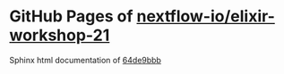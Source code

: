 GitHub Pages of [nextflow-io/elixir-workshop-21](https://github.com/nextflow-io/elixir-workshop-21.git)
===
Sphinx html documentation of [64de9bbb](https://github.com/nextflow-io/elixir-workshop-21/tree/64de9bbbc6ea001052ae99ae4b0e7052368799c6)

